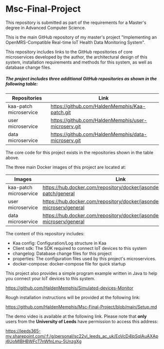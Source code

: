 # Msc-Final-Project
This repository is submitted as part of the requirements for a Master's degree in Advanced Computer Science.

This is the main GitHub repository of my master's project "Implementing an OpenMRS-Compatible Real-time IoT Health Data Monitoring System".

This repository includes links to the GitHub repositories of core microservices developed by the author, the architectural design of this system, installation requirements and methods for this system, as well as database change files.

##### The project includes three additional GitHub repositories as shown in the following table:

| Repositories           | Link                                                |
| ---------------------- | --------------------------------------------------- |
| kaa-patch microservice | https://github.com/HaldenMemphis/Kaa-patch.git      |
| user microservice      | https://github.com/HaldenMemphis/user-microserv.git |
| data microservice      | https://github.com/HaldenMemphis/data-microserv.git |

The core code for this project exists in the repositories shown in the table above.

The three main Docker images of this project are located at:

| Images                 | Link                                                         |
| ---------------------- | ------------------------------------------------------------ |
| kaa-patch microservice | https://hub.docker.com/repository/docker/jasondennis12138/kaa-patch/general |
| user microservice      | https://hub.docker.com/repository/docker/jasondennis12138/user-microserv/general |
| data microservice      | https://hub.docker.com/repository/docker/jasondennis12138/data-microserv/general |

The content of this repository includes:

+ Kaa config: Configuration/Log structure in Kaa
+ Client sdk: The SDK required to connect IoT devices to this system
+ changelog:  Database change files for this project
+ properties:  The configuration files used by this project's microservices.
+ docker-compose: docker-compose file for quick startup

This project also provides a simple program example written in Java to help you connect your IoT devices to this system.

https://github.com/HaldenMemphis/Simulated-devices-Monitor

Rough installation instructions will be provided at the following link:

https://github.com/HaldenMemphis/Msc-Final-Project/blob/main/Setup.md

The demo video is available at the following link. Please note that **only** users from the **University of Leeds** have permission to access this address:

https://leeds365-my.sharepoint.com/:f:/g/personal/sc22yl_leeds_ac_uk/EoVcD4lpSqlAuAXApj6UoMIBHBWFcT7nWfnLmu-5UnzgXg
